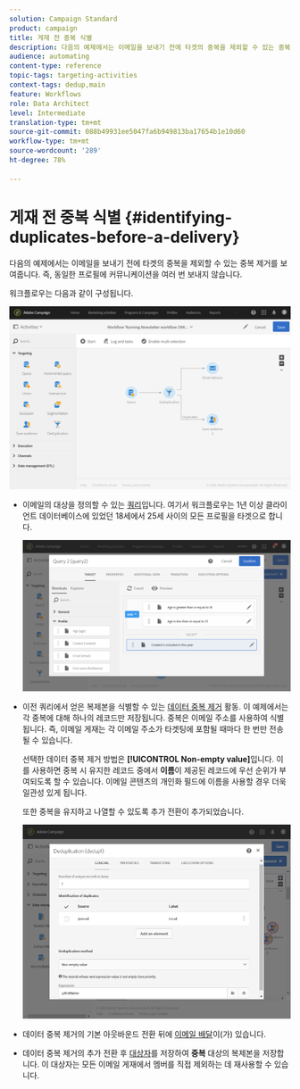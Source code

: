 ```yaml
---
solution: Campaign Standard
product: campaign
title: 게재 전 중복 식별
description: 다음의 예제에서는 이메일을 보내기 전에 타겟의 중복을 제외할 수 있는 중복 제거를 보여줍니다. 즉, 동일한 프로필에 커뮤니케이션을 여러 번 보내지 않습니다.
audience: automating
content-type: reference
topic-tags: targeting-activities
context-tags: dedup,main
feature: Workflows
role: Data Architect
level: Intermediate
translation-type: tm+mt
source-git-commit: 088b49931ee5047fa6b949813ba17654b1e10d60
workflow-type: tm+mt
source-wordcount: '289'
ht-degree: 78%

---
```



# 게재 전 중복 식별 {#identifying-duplicates-before-a-delivery}

다음의 예제에서는 이메일을 보내기 전에 타겟의 중복을 제외할 수 있는 중복 제거를 보여줍니다. 즉, 동일한 프로필에 커뮤니케이션을 여러 번 보내지 않습니다.

워크플로우는 다음과 같이 구성됩니다.

![](assets/deduplication_example_workflow.png)

* 이메일의 대상을 정의할 수 있는 [쿼리](../../automating/using/query.md)입니다. 여기서 워크플로우는 1년 이상 클라이언트 데이터베이스에 있었던 18세에서 25세 사이의 모든 프로필을 타겟으로 합니다.

   ![](assets/deduplication_example_query.png)

* 이전 쿼리에서 얻은 복제본을 식별할 수 있는 [데이터 중복 제거](../../automating/using/deduplication.md) 활동. 이 예제에서는 각 중복에 대해 하나의 레코드만 저장됩니다. 중복은 이메일 주소를 사용하여 식별됩니다. 즉, 이메일 게재는 각 이메일 주소가 타겟팅에 포함될 때마다 한 번만 전송될 수 있습니다.

   선택한 데이터 중복 제거 방법은 **[!UICONTROL Non-empty value]**&#x200B;입니다. 이를 사용하면 중복 시 유지한 레코드 중에서 **이름**&#x200B;이 제공된 레코드에 우선 순위가 부여되도록 할 수 있습니다. 이메일 콘텐츠의 개인화 필드에 이름을 사용할 경우 더욱 일관성 있게 됩니다.

   또한 중복을 유지하고 나열할 수 있도록 추가 전환이 추가되었습니다.

   ![](assets/deduplication_example_dedup.png)

* 데이터 중복 제거의 기본 아웃바운드 전환 뒤에 [이메일 배달](../../automating/using/email-delivery.md)이(가) 있습니다.
* 데이터 중복 제거의 추가 전환 후 [대상자](../../automating/using/save-audience.md)를 저장하여 **중복** 대상의 복제본을 저장합니다. 이 대상자는 모든 이메일 게재에서 멤버를 직접 제외하는 데 재사용할 수 있습니다.
